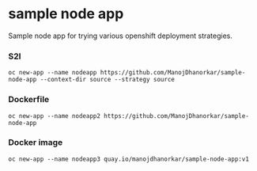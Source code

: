 # sample node app
Sample node app for trying various openshift deployment strategies.

### S2I 
```oc new-app --name nodeapp https://github.com/ManojDhanorkar/sample-node-app --context-dir source --strategy source```

### Dockerfile
```oc new-app --name nodeapp2 https://github.com/ManojDhanorkar/sample-node-app```

### Docker image
```oc new-app --name nodeapp3 quay.io/manojdhanorkar/sample-node-app:v1```

